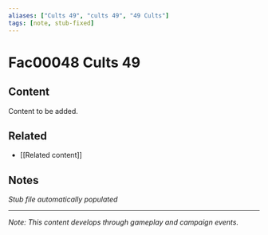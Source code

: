 ```yaml
---
aliases: ["Cults 49", "cults 49", "49 Cults"]
tags: [note, stub-fixed]
---
```


# Fac00048 Cults 49

## Content
Content to be added.

## Related
- [[Related content]]

## Notes
*Stub file automatically populated*

---
*Note: This content develops through gameplay and campaign events.*